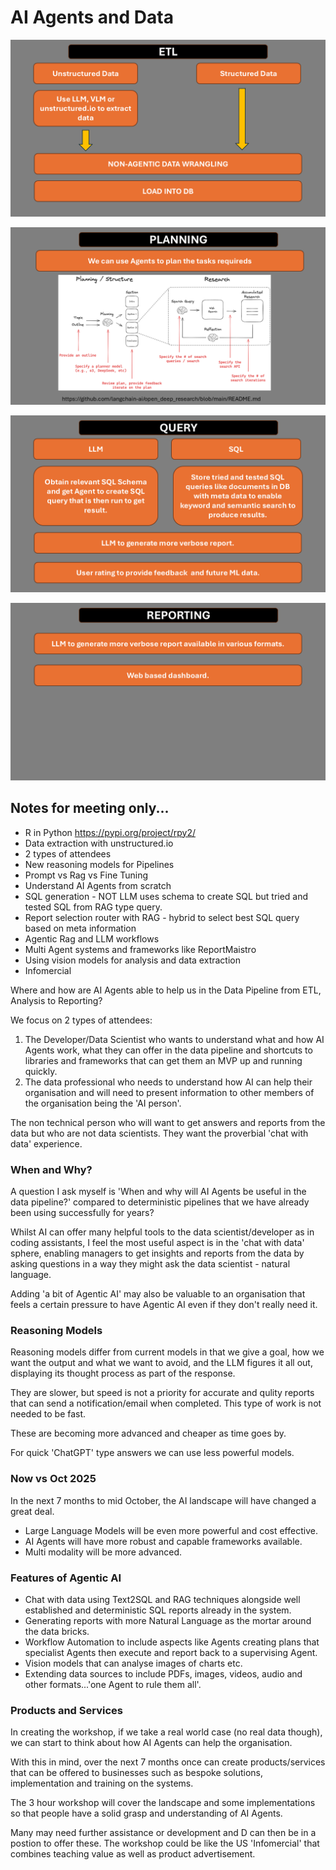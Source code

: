 # AI Agents and Data

![01](./images/01-etl.png)

![02](./images/02-planning.png)

![03](./images/03-query.png)

![04](./images/04-reporting.png)

## Notes for meeting only...

- R in Python https://pypi.org/project/rpy2/
- Data extraction with unstructured.io
- 2 types of attendees
- New reasoning models for Pipelines 
- Prompt vs Rag vs Fine Tuning
- Understand AI Agents from scratch
- SQL generation - NOT LLM uses schema to create SQL but tried and tested SQL from RAG type query.
- Report selection router with RAG - hybrid to select best SQL query based on meta information
- Agentic Rag and LLM workflows
- Multi Agent systems and frameworks like ReportMaistro
- Using vision models for analysis and data extraction
- Infomercial


Where and how are AI Agents able to help us in the Data Pipeline from ETL, Analysis to Reporting?

We focus on 2 types of attendees:

1. The Developer/Data Scientist who wants to understand what and how AI Agents work, what they can offer in the data pipeline and shortcuts to libraries and frameworks that can get them an MVP up and running quickly.
2. The data professional who needs to understand how AI can help their organisation and will need to present information to other members of the organisation being the 'AI person'.

The non technical person who will want to get answers and reports from the data but who are not data scientists. They want the proverbial 'chat with data' experience.

### When and Why?

A question I ask myself is 'When and why will AI Agents be useful in the data pipeline?' compared to deterministic pipelines that we have already been using successfully for years?

Whilst AI can offer many helpful tools to the data scientist/developer as in coding assistants, I feel the most useful aspect is in the 'chat with data' sphere, enabling managers to get insights and reports from the data by asking questions in a way they might ask the data scientist - natural language.

Adding 'a bit of Agentic AI' may also be valuable to an organisation that feels a certain pressure to have Agentic AI even if they don't really need it.


### Reasoning Models

Reasoning models differ from current models in that we give a goal, how we want the output and what we want to avoid, and the LLM figures it all out, displaying its thought process as part of the response.

They are slower, but speed is not a priority for accurate and qulity reports that can send a notification/email when completed. This type of work is not needed to be fast.

These are becoming more advanced and cheaper as time goes by.

For quick 'ChatGPT' type answers we can use less powerful models.

### Now vs Oct 2025

In the next 7 months to mid October, the AI landscape will have changed a great deal. 

- Large Language Models will be even more powerful and cost effective.
- AI Agents will have more robust and capable frameworks available.
- Multi modality will be more advanced.

### Features of Agentic AI

- Chat with data using Text2SQL and RAG techniques alongside well established and deterministic SQL reports already in the system.
- Generating reports with more Natural Language as the mortar around the data bricks.
- Workflow Automation to include aspects like Agents creating plans that specialist Agents then execute and report back to a supervising Agent.
- Vision models that can analyse images of charts etc.
- Extending data sources to include PDFs, images, videos, audio and other formats...'one Agent to rule them all'.

### Products and Services

In creating the workshop, if we take a real world case (no real data though), we can start to think about how AI Agents can help the organisation.

With this in mind, over the next 7 months once can create products/services that can be offered to businesses such as bespoke solutions, implementation and training on the systems.

The 3 hour workshop will cover the landscape and some implementations so that people have a solid grasp and understanding of AI Agents.

Many may need further assistance or development and D can then be in a postion to offer these. The workshop could be like the US 'Infomercial' that combines teaching value as well as product advertisement.

<br>
